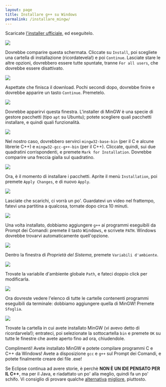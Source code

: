 ```yaml
---
layout: page
title: Installare g++ su Windows
permalink: /installare_mingw/
---
```


<p> Scaricate <a href="https://osdn.net/projects/mingw/downloads/68260/mingw-get-setup.exe/">l'installer ufficiale</a>,
    ed eseguitelo.</p><img src="https://i.imgur.com/mDZSqjV.png">
<p> Dovrebbe comparire questa schermata. Cliccate su <code>Install</code>, poi scegliete una cartella di installazione
    (ricordatevela!) e poi <code>Continue</code>. Lasciate stare le altre opzioni, dovrebbero essere tutte spuntate,
    tranne <code>For all users</code>, che dovrebbe essere disattivato.</p><img src="https://i.imgur.com/brdw8Xy.png">
<p> Aspettate che finisca il download. Pochi secondi dopo, dovrebbe finire e dovrebbe apparire un tasto
    <code>Continue</code>. Premetelo.</p><img src="https://i.imgur.com/aPTwrxz.png">
<p> Dovrebbe apparirvi questa finestra. L'installer di MinGW è una specie di gestore pacchetti (tipo <code>apt</code> su
    Ubuntu); potete scegliere quali pacchetti installare, e quindi quali funzionalità.</p><img src="https://i.imgur.com/5QLSkFN.png">
<p> Nel nostro caso, dovrebbero servirci <code>mingw32-base-bin</code> (per il C e alcune librerie C++) e
    <code>mingw32-gcc-g++-bin</code> (per il C++). Cliccate, quindi, sui due quadratini corrispondenti, e premete
    <code>Mark for Installation</code>. Dovrebbe comparire una freccia gialla sul quadratino.</p><img src="https://i.imgur.com/zP74nks.png">
<p> Ora, è il momento di installare i pacchetti. Aprite il menù <code>Installation</code>, poi premete
    <code>Apply Changes</code>, e di nuovo <code>Apply</code>.</p><img src="https://i.imgur.com/jp4uz5B.png">
<p> Lasciate che scarichi, ci vorrà un po'. Guardatevi un video nel frattempo, fatevi una partitina a qualcosa, tornate
    dopo circa 10 minuti.</p><img src="https://i.imgur.com/Lq9IepY.png">
<p> Una volta installato, dobbiamo aggiungere <code>g++</code> ai programmi eseguibili da Prompt dei Comandi: premete il
    tasto <kbd>Windows</kbd>, e scrivete <code>PATH</code>. Windows dovrebbe trovarvi automaticamente quell'opzione.</p>
<img src="https://i.imgur.com/dy3b5Ub.png">
<p> Dentro la finestra di <i>Proprietà del Sistema</i>, premete <code>Variabili d'ambiente</code>.</p><img src="https://i.imgur.com/FjYpT1n.png">
<p> Trovate la variabile d'ambiente globale <code>Path</code>, e fateci doppio click per modificarla.</p><img src="https://i.imgur.com/klZQ9So.png">
<p> Ora dovreste vedere l'elenco di tutte le cartelle contenenti programmi eseguibili da terminale: dobbiamo aggiungere
    quella di MinGW! Premete <code>Sfoglia</code>.</p><img src="https://i.imgur.com/F6lBCqS.png">
<p> Trovate la cartella in cui avete installato MinGW (vi avevo detto di ricordarvela!); entrateci, poi selezionate la
    sottocartella <code>bin</code> e premete <code>OK</code> su tutte le finestre che avete aperto fino ad ora,
    chiudendole.</p>
<p> Complimenti! Avete installato MinGW e potete compilare programmi C e C++ da Windows! Avete a disposizione
    <code>gcc</code> e <code>g++</code> sul Prompt dei Comandi, e potete finalmente creare dei file .exe! </p>
<p> Se Eclipse continua ad avere storie, è perchè <b>NON È UN IDE PENSATO PER IL C++</b>, ma per il Java, e riadattato un
    po' alla meglio, quindi fa un po' schifo. Vi consiglio di provare qualche <a href="https://www.jetbrains.com/clion/">alternativa</a> <a href="https://visualstudio.microsoft.com/it/">migliore</a>, piuttosto.</p>